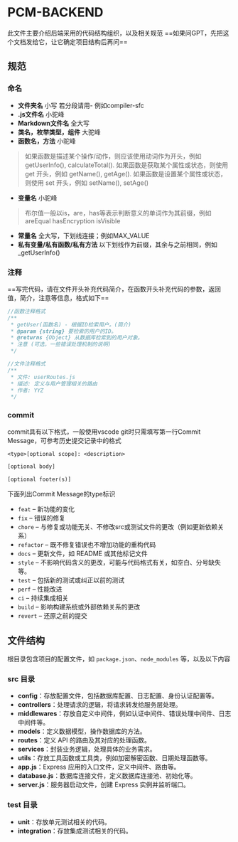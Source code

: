 # PCM-BACKEND

此文件主要介绍后端采用的代码结构组织，以及相关规范
==如果问GPT，先把这个文档发给它，让它确定项目结构后再问==

## 规范

### 命名

- **文件夹名** 小写 若分段请用- 例如compiler-sfc
- **.js文件名** 小驼峰
- **Markdown文件名** 全大写
- **类名，枚举类型，组件** 大驼峰
- **函数名，方法** 小驼峰

>如果函数是描述某个操作/动作，则应该使用动词作为开头，例如 getUserInfo(), calculateTotal().
如果函数是获取某个属性或状态，则使用 get 开头，例如 getName(), getAge().
如果函数是设置某个属性或状态，则使用 set 开头，例如 setName(), setAge()

- **变量名** 小驼峰
  
>布尔值一般以is，are，has等表示判断意义的单词作为其前缀，例如areEqual hasEncryption isVisible

- **常量名** 全大写，下划线连接；例如MAX_VALUE
- **私有变量/私有函数/私有方法** 以下划线作为前缀，其余与之前相同，例如_getUserInfo()

### 注释

==写完代码，请在文件开头补充代码简介，在函数开头补充代码的参数，返回值，简介，注意等信息，格式如下==

```js
//函数注释格式
/** 
 * getUser(函数名) - 根据ID检索用户。(简介)
 * @param {string} 要检索的用户的ID。
 * @returns {Object} 从数据库检索到的用户对象。
 * 注意 (可选，一些错误处理机制的说明)
 */

//文件注释格式
/**
 * 文件: userRoutes.js
 * 描述: 定义与用户管理相关的路由
 * 作者: YYZ
 */
```

### commit

commit具有以下格式，一般使用vscode git时只需填写第一行Commit Message，可参考历史提交记录中的格式

```txt
<type>[optional scope]: <description>

[optional body]

[optional footer(s)]
```

下面列出Commit Message的type标识

- ``feat`` – 新功能的变化
- ``fix`` – 错误的修复
- ``chore`` – 与修复或功能无关、不修改src或测试文件的更改（例如更新依赖关系）
- ``refactor`` – 既不修复错误也不增加功能的重构代码
- ``docs`` – 更新文件，如 README 或其他标记文件
- ``style`` – 不影响代码含义的更改，可能与代码格式有关，如空白、分号缺失等。
- ``test`` – 包括新的测试或纠正以前的测试
- ``perf`` – 性能改进
- ``ci`` – 持续集成相关
- ``build`` – 影响构建系统或外部依赖关系的更改
- ``revert`` – 还原之前的提交

## 文件结构

根目录包含项目的配置文件，如 `package.json`、`node_modules` 等，以及以下内容

### src 目录

- **config**：存放配置文件，包括数据库配置、日志配置、身份认证配置等。
- **controllers**：处理请求的逻辑，将请求转发给服务层处理。
- **middlewares**：存放自定义中间件，例如认证中间件、错误处理中间件、日志中间件等。
- **models**：定义数据模型，操作数据库的方法。
- **routes**：定义 API 的路由及其对应的处理函数。
- **services**：封装业务逻辑，处理具体的业务需求。
- **utils**：存放工具函数或工具类，例如加密解密函数、日期处理函数等。
- **app.js**：Express 应用的入口文件，定义中间件、路由等。
- **database.js**：数据库连接文件，定义数据库连接池、初始化等。
- **server.js**：服务器启动文件，创建 Express 实例并监听端口。

### test 目录

- **unit**：存放单元测试相关的代码。
- **integration**：存放集成测试相关的代码。
